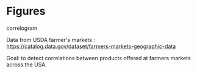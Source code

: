 # Figures
correlogram

Data from USDA farmer's markets : https://catalog.data.gov/dataset/farmers-markets-geographic-data

Goal: to detect correlations between products offered at farmers markets across the USA.
